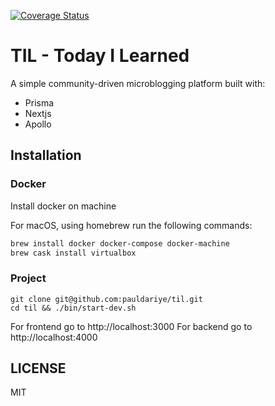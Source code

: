 [![Coverage Status](https://coveralls.io/repos/github/pauldariye/til/badge.svg?branch=feature%2Fci)](https://coveralls.io/github/pauldariye/til?branch=feature%2Fci)

# TIL - Today I Learned

A simple community-driven microblogging platform built with:
- Prisma
- Nextjs
- Apollo

## Installation

### Docker

Install docker on machine

For macOS, using homebrew run the following commands:
```bash
brew install docker docker-compose docker-machine
brew cask install virtualbox
```

### Project

```
git clone git@github.com:pauldariye/til.git
cd til && ./bin/start-dev.sh
```
For frontend go to http://localhost:3000
For backend go to http://localhost:4000


## LICENSE
MIT



